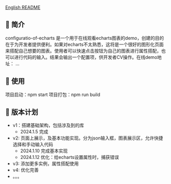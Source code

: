 [English README](README.en.md)

## 📣 简介

configuratio-of-echarts 是一个用于在线观看echarts图表的demo，创建的目的在于为开发者提供便利。如果对echarts不太熟悉，这将是一个很好的图形化页面来搭配自己想要的图表。使用者可以快速点击按钮为自己的图表进行属性搭配，也可以进行代码的输入。结果会输出一个配置项，供开发者CV操作。在线demo地址： ...

## 📝 使用

项目启动：npm start
项目打包：npm run build

## 📃 版本计划

* v1：搭建基础架构，包括涉及到的库
    - 2024.1.5 完成
* v2: 页面上展示，及基本功能实现。分为json输入框，图表展示区，允许快捷选择和手动输入代码
    - 2024.1.10 完成基本实现
    - 2024.1.12 优化：给echarts设置属性时，捕获错误
* v3: 添加更多实例，属性搭配使用
* v4: 优化完善
* 。。。
